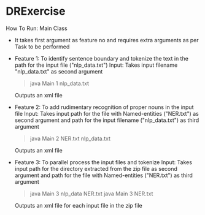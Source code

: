 # DRExercise
How To Run:
  Main Class
 * It takes first argument as feature no and requires extra arguments as per Task to be performed

 * Feature 1: To identify sentence boundary and tokenize the text in the path for the input file ("nlp_data.txt")
    Input: Takes input filename "nlp_data.txt" as second argument
    >java Main 1 nlp_data.txt
 
    Outputs an xml file 
 
 * Feature 2: To add rudimentary recognition of proper nouns  in the input file 
    Input: Takes input path for the file with Named-entities ("NER.txt") as second argument and path for the input filename         ("nlp_data.txt") as third argument
    >java Main 2 NER.txt nlp_data.txt

    Outputs an xml file 
 
 * Feature 3: To parallel process the input files and tokenize 
    Input: Takes input path for the directory extracted from the zip file as second argument and path for the file with             Named-entities ("NER.txt") as third argument
    >java Main 3 nlp_data NER.txt
    >java Main 3 <dir-name> NER.txt

    Outputs an xml file for each input file in the zip file 
    

